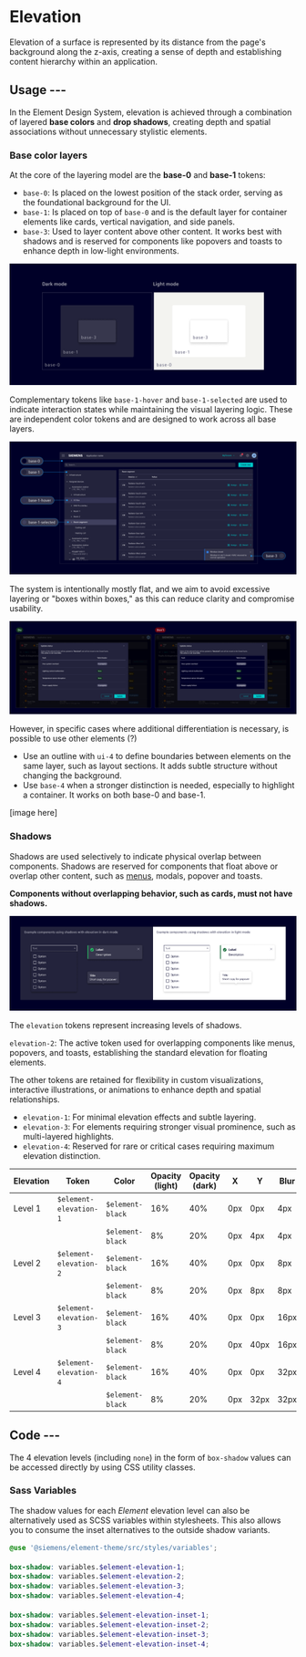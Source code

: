 # Elevation

Elevation of a surface is represented by its distance from the page's background along the z-axis, creating a sense of depth and establishing content hierarchy within an application.

## Usage ---

In the Element Design System, elevation is achieved through a combination of layered **base colors** and **drop shadows**,
creating depth and spatial associations without unnecessary stylistic elements.

### Base color layers

At the core of the layering model are the **base-0** and **base-1** tokens:

- `base-0`: Is placed on the lowest position of the stack order, serving as the foundational background for the UI.
- `base-1`: Is placed on top of `base-0` and is the default layer for container elements like cards,
  vertical navigation, and side panels.
- `base-3`: Used to layer content above other content. It works best with shadows and is
reserved for components like popovers and toasts to enhance depth in low-light environments.

![Elevation](images/elevation.png)

Complementary tokens like `base-1-hover` and `base-1-selected` are used
to indicate interaction states while maintaining the visual layering logic.
These are independent color tokens and are designed to work across all base layers.

![Elevation usage example](images/elevation-usage-example.png)

The system is intentionally mostly flat, and we aim to avoid excessive layering or "boxes within boxes," as this can reduce clarity and compromise usability.

![Elevation layers do's and don'ts](images/elevation-do-and-donts.png)

However, in specific cases where additional differentiation is necessary, is possible to use other elements (?)

- Use an outline with `ui-4` to define boundaries between elements on the same layer, such as layout sections. It adds subtle structure without changing the background.
- Use `base-4` when a stronger distinction is needed, especially to  highlight a container. It works on both base-0 and base-1.

[image here]


### Shadows

Shadows are used selectively to indicate physical overlap between components.
Shadows are reserved for components that float above or overlap other content,
such as [menus](../components/buttons-menus/menu.md), modals, popover and toasts.

**Components without overlapping behavior, such as cards, must not have shadows.**

![Elevation with shadows component examples](images/elevation-shadows.png)

The `elevation` tokens represent increasing levels of shadows.

`elevation-2`: The active token used for overlapping components like menus, popovers, and toasts, establishing the standard elevation for floating elements.

The other tokens are retained for flexibility in custom visualizations, interactive
illustrations, or animations to enhance depth and spatial relationships.

- `elevation-1`: For minimal elevation effects and subtle layering.
- `elevation-3`: For elements requiring stronger visual prominence, such as multi-layered highlights.
- `elevation-4`: Reserved for rare or critical cases requiring maximum elevation distinction.

| Elevation | Token                  | Color            | Opacity (light) | Opacity (dark)  | X   | Y    | Blur
|-----------|------------------------|------------------|-----------------|-----------------|-----|------|-----
| Level 1   | `$element-elevation-1` | `$element-black` | 16%             | 40%             | 0px | 0px  | 4px
|           |                        | `$element-black` | 8%              | 20%             | 0px | 4px  | 4px
| Level 2   | `$element-elevation-2` | `$element-black` | 16%             | 40%             | 0px | 0px  | 8px
|           |                        | `$element-black` | 8%              | 20%             | 0px | 8px  | 8px
| Level 3   | `$element-elevation-3` | `$element-black` | 16%             | 40%             | 0px | 0px  | 16px
|           |                        | `$element-black` | 8%              | 20%             | 0px | 40px | 16px
| Level 4   | `$element-elevation-4` | `$element-black` | 16%             | 40%             | 0px | 0px  | 32px
|           |                        | `$element-black` | 8%              | 20%             | 0px | 32px | 32px

## Code ---

The 4 elevation levels (including `none`) in the form of `box-shadow` values can
be accessed directly by using CSS utility classes.

<si-docs-component example="elevation/elevation" height="120"></si-docs-component>

### Sass Variables

The shadow values for each *Element* elevation level can also be alternatively
used as SCSS variables within stylesheets. This also allows you to consume the
inset alternatives to the outside shadow variants.

```scss
@use '@siemens/element-theme/src/styles/variables';

box-shadow: variables.$element-elevation-1;
box-shadow: variables.$element-elevation-2;
box-shadow: variables.$element-elevation-3;
box-shadow: variables.$element-elevation-4;

box-shadow: variables.$element-elevation-inset-1;
box-shadow: variables.$element-elevation-inset-2;
box-shadow: variables.$element-elevation-inset-3;
box-shadow: variables.$element-elevation-inset-4;
```
